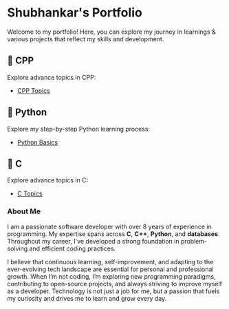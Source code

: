 # Shubhankar's Portfolio
Welcome to my portfolio! Here, you can explore my journey in learnings & various projects that reflect my skills and development.



## 📘 CPP
Explore advance topics in CPP:
- [CPP Topics](https://github.com/ingaleshubhankar/cpp-portfolio.git)


## 📘 Python
Explore my step-by-step Python learning process:
- [Python Basics](https://github.com/ingaleshubhankar/python-learning-portfolio.git)


## 📘 C
Explore advance topics in C:
- [C Topics](https://github.com/ingaleshubhankar/c-portfolio.git)



### About Me
I am a passionate software developer with over 8 years of experience in programming. My expertise spans across **C**, **C++**, **Python**, and **databases**. Throughout my career, I've developed a strong foundation in problem-solving and efficient coding practices.

I believe that continuous learning, self-improvement, and adapting to the ever-evolving tech landscape are essential for personal and professional growth. When I’m not coding, I’m exploring new programming paradigms, contributing to open-source projects, and always striving to improve myself as a developer. Technology is not just a job for me, but a passion that fuels my curiosity and drives me to learn and grow every day.
